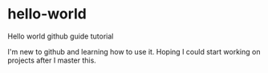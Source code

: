 # hello-world
Hello world github guide tutorial

I'm new to github and learning how to use it. 
Hoping I could start working on projects after I master this.
